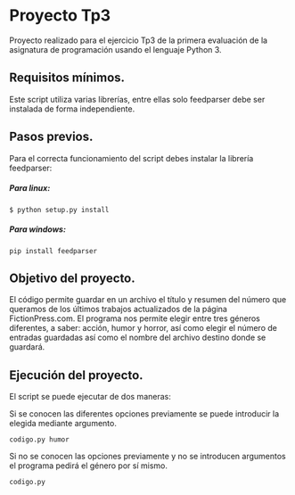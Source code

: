 # **Proyecto Tp3**

Proyecto realizado para el ejercicio Tp3 de la primera evaluación de la asignatura de programación usando el lenguaje Python 3.

## Requisitos mínimos.

Este script utiliza varias librerías, entre ellas solo feedparser debe ser instalada de forma independiente.

## Pasos previos.

Para el correcta funcionamiento del script debes instalar la librería feedparser:

##### Para linux: 

`$ python setup.py install`

##### Para windows:

`pip install feedparser`

## Objetivo del proyecto.

El código permite guardar en un archivo el título y resumen del número que queramos de los últimos trabajos actualizados de la página FictionPress.com.
El programa nos permite elegir entre tres géneros diferentes, a saber: acción, humor y horror, así como elegir el número de entradas guardadas así como el nombre del archivo destino donde se guardará.

## Ejecución del proyecto.

El script se puede ejecutar de dos maneras:

Si se conocen las diferentes opciones previamente se puede introducir la elegida mediante argumento.
	
`codigo.py humor`


Si no se conocen las opciones previamente y no se introducen argumentos el programa pedirá el género por sí mismo.


`codigo.py`
